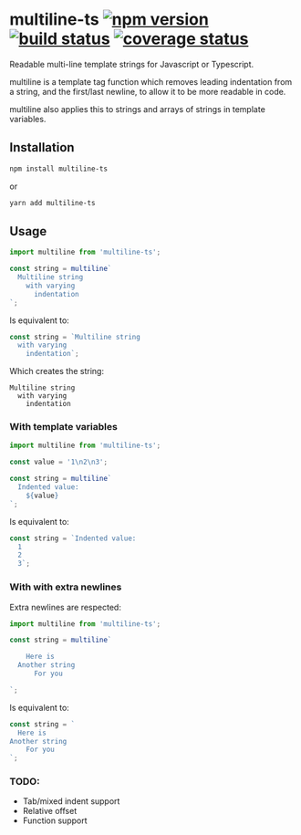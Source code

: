 # multiline-ts [![npm version][npm-badge]][npm-url] [![build status][circle-badge]][circle-url] [![coverage status][coverage-badge]][coverage-url]

Readable multi-line template strings for Javascript or Typescript.

multiline is a template tag function which removes leading indentation from a string, and the first/last newline, to allow it to be more readable in code.

multiline also applies this to strings and arrays of strings in template variables.

## Installation

```bash
npm install multiline-ts
```
or
```bash
yarn add multiline-ts
```

## Usage

```js
import multiline from 'multiline-ts';

const string = multiline`
  Multiline string
    with varying
      indentation
`;
```

Is equivalent to:

```js
const string = `Multiline string
  with varying
    indentation`;
```

Which creates the string:

```
Multiline string
  with varying
    indentation
```

### With template variables

```js
import multiline from 'multiline-ts';

const value = '1\n2\n3';

const string = multiline`
  Indented value:
    ${value}
`;
```

Is equivalent to:

```js
const string = `Indented value:
  1
  2
  3`;
```

### With with extra newlines

Extra newlines are respected:

```js
import multiline from 'multiline-ts';

const string = multiline`

    Here is
  Another string
      For you

`;
```

Is equivalent to:

```js
const string = `
  Here is
Another string
    For you
`;
```

### TODO:

- Tab/mixed indent support
- Relative offset
- Function support


[npm-badge]: https://badge.fury.io/js/multiline-ts.svg
[npm-url]: https://www.npmjs.com/package/multiline-ts

[circle-badge]: https://circleci.com/gh/peterjwest/multiline-ts.svg?style=shield
[circle-url]: https://circleci.com/gh/peterjwest/multiline-ts

[coverage-badge]: https://coveralls.io/repos/peterjwest/multiline-ts/badge.svg?branch=master&service=github
[coverage-url]: https://coveralls.io/github/peterjwest/multiline-ts?branch=master

